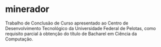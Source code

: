 # minerador
Trabalho de Conclusão de Curso apresentado ao Centro de Desenvolvimento Tecnológico da Universidade Federal de Pelotas, como requisito parcial à obtenção do título de Bacharel em Ciência da Computação.
